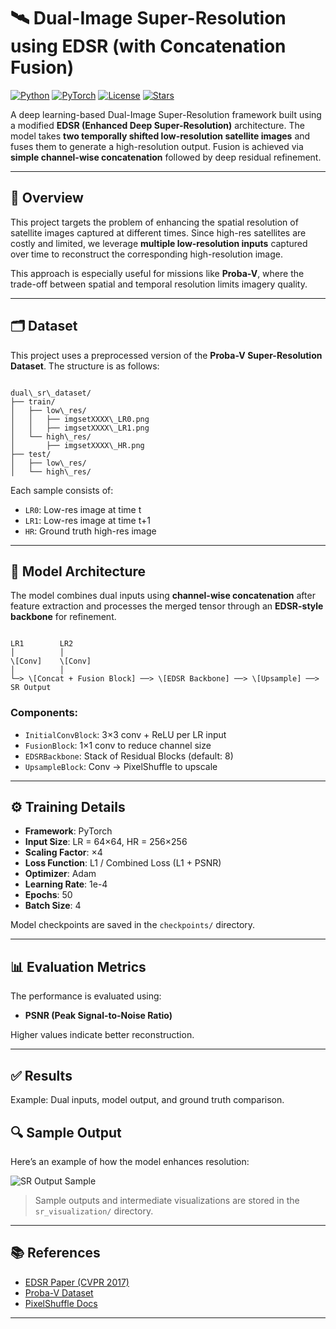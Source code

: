 


# 🛰️ Dual-Image Super-Resolution using EDSR (with Concatenation Fusion)

[![Python](https://img.shields.io/badge/Python-3.8%2B-blue?logo=python)](https://www.python.org/)
[![PyTorch](https://img.shields.io/badge/PyTorch-1.12%2B-red?logo=pytorch)](https://pytorch.org/)
[![License](https://img.shields.io/badge/License-MIT-green.svg)](LICENSE)
[![Stars](https://img.shields.io/github/stars/your-username/dual-image-sr-edsr?style=social)](https://github.com/your-username/dual-image-sr-edsr)

A deep learning-based Dual-Image Super-Resolution framework built using a modified **EDSR (Enhanced Deep Super-Resolution)** architecture. The model takes **two temporally shifted low-resolution satellite images** and fuses them to generate a high-resolution output. Fusion is achieved via **simple channel-wise concatenation** followed by deep residual refinement.

---

## 📖 Overview

This project targets the problem of enhancing the spatial resolution of satellite images captured at different times. Since high-res satellites are costly and limited, we leverage **multiple low-resolution inputs** captured over time to reconstruct the corresponding high-resolution image.

This approach is especially useful for missions like **Proba-V**, where the trade-off between spatial and temporal resolution limits imagery quality.

---

## 🗂️ Dataset

This project uses a preprocessed version of the **Proba-V Super-Resolution Dataset**. The structure is as follows:

```

dual\_sr\_dataset/
├── train/
│   ├── low\_res/
│   │   ├── imgsetXXXX\_LR0.png
│   │   ├── imgsetXXXX\_LR1.png
│   └── high\_res/
│       ├── imgsetXXXX\_HR.png
├── test/
│   ├── low\_res/
│   └── high\_res/

```

Each sample consists of:
- `LR0`: Low-res image at time t
- `LR1`: Low-res image at time t+1
- `HR`: Ground truth high-res image

---

## 🧠 Model Architecture

The model combines dual inputs using **channel-wise concatenation** after feature extraction and processes the merged tensor through an **EDSR-style backbone** for refinement.

```

LR1        LR2
│          │
\[Conv]    \[Conv]
│          │
└─> \[Concat + Fusion Block] ──> \[EDSR Backbone] ──> \[Upsample] ──> SR Output

````

### Components:
- `InitialConvBlock`: 3×3 conv + ReLU per LR input
- `FusionBlock`: 1×1 conv to reduce channel size
- `EDSRBackbone`: Stack of Residual Blocks (default: 8)
- `UpsampleBlock`: Conv → PixelShuffle to upscale

---

## ⚙️ Training Details

- **Framework**: PyTorch  
- **Input Size**: LR = 64×64, HR = 256×256  
- **Scaling Factor**: ×4  
- **Loss Function**: L1 / Combined Loss (L1 + PSNR)  
- **Optimizer**: Adam  
- **Learning Rate**: 1e-4  
- **Epochs**: 50  
- **Batch Size**: 4  

Model checkpoints are saved in the `checkpoints/` directory.

---

## 📊 Evaluation Metrics

The performance is evaluated using:

- **PSNR (Peak Signal-to-Noise Ratio)**

Higher values indicate better reconstruction.

---

## ✅ Results

Example: Dual inputs, model output, and ground truth comparison.
## 🔍 Sample Output

Here’s an example of how the model enhances resolution:

![SR Output Sample](https://github.com/user-attachments//home/vnayakde/Downloads/sr_visualization/04a92e37-d06b-4116-949d-c29239e93060.jpeg)

> Sample outputs and intermediate visualizations are stored in the `sr_visualization/` directory.

---

## 📚 References

* [EDSR Paper (CVPR 2017)](https://arxiv.org/abs/1707.02921)
* [Proba-V Dataset](https://kelvins.esa.int/proba-v-super-resolution/)
* [PixelShuffle Docs](https://pytorch.org/docs/stable/generated/torch.nn.PixelShuffle.html)

---


